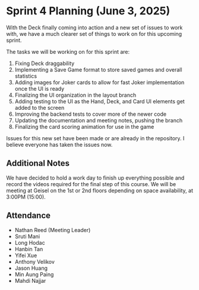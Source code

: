 # Sprint 4 Planning (June 3, 2025)

With the Deck finally coming into action and a new set of issues to work with, we have a much clearer set of things to work on for this upcoming sprint.

The tasks we will be working on for this sprint are:
1. Fixing Deck draggability
2. Implementing a Save Game format to store saved games and overall statistics
3. Adding images for Joker cards to allow for fast Joker implementation once the UI is ready
4. Finalizing the UI organization in the layout branch
5. Adding testing to the UI as the Hand, Deck, and Card UI elements get added to the screen
6. Improving the backend tests to cover more of the newer code
7. Updating the documentation and meeting notes, pushing the branch
8. Finalizing the card scoring animation for use in the game

Issues for this new set have been made or are already in the repository. I believe everyone has taken the issues now.

## Additional Notes
We have decided to hold a work day to finish up everything possible and record the videos required for the final step of this course. We will be meeting at Geisel on the 1st or 2nd floors depending on space availability, at 3:00PM (15:00).

## Attendance
- Nathan Reed (Meeting Leader)
- Sruti Mani
- Long Hodac
- Hanbin Tan
- Yifei Xue
- Anthony Velikov
- Jason Huang
- Min Aung Paing
- Mahdi Najjar